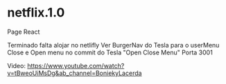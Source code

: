 # netflix.1.0
Page React

Terminado  falta alojar no netlifly
Ver BurgerNav do Tesla para o userMenu
Close e Open menu no commit do Tesla "Open Close Menu"
Porta 3001

Video: https://www.youtube.com/watch?v=tBweoUiMsDg&ab_channel=BoniekyLacerda

